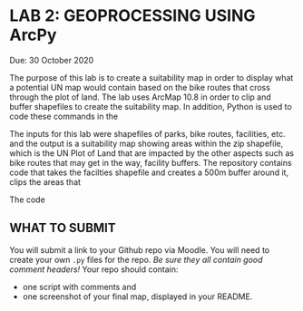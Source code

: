 # LAB 2: GEOPROCESSING USING ArcPy
Due: 30 October 2020

The purpose of this lab is to create a suitability map in order to display what a potential UN map would contain based on the bike routes that cross through the plot of land. The lab uses ArcMap 10.8 in order to clip and buffer shapefiles to create the suitability map. In addition, Python is used to code these commands in the 

The inputs for this lab were shapefiles of parks, bike routes, facilities, etc. and the output is a suitability map showing areas within the zip shapefile, which is the UN Plot of Land that are impacted by the other aspects such as bike routes that may get in the way, facility buffers. 
The repository contains code that takes the facilties shapefile and creates a 500m buffer around it, clips the areas that 

The code 

##  WHAT TO SUBMIT
You will submit a link to your Github repo via Moodle. You will need to create your own `.py` files for the repo. *Be sure they all contain good comment headers!* Your repo should contain:
- one script with comments and
- one screenshot of your final map, displayed in your README.
